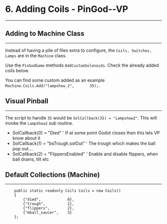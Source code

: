 # 6. Adding Coils - PinGod--VP
---

## Adding to Machine Class
---

Instead of having a pile of files extra to configure, the `Coils, Switches, Lamps` are in the `Machine` class.

Use the `PinGodGame` methods `AddCustomSolenoids`. Check the already added coils below.

You can find some custom added as an example `Machine.Coils.Add("lampshow_2",		35);`.

## Visual Pinball
---

The script to handle `35` would be `SolCallback(35) = "Lampshow2"`. This will invoke the `LampShow2` sub routine.

- SolCallback(0) = "Died"  ' If at some point Godot closes then this lets VP know about it
- SolCallback(1) = "bsTrough.solOut" ' The trough which makes the ball pop out....
- SolCallback(2) = "FlippersEnabled" ' Enable and disable flippers, when ball drains, tilt etc


## Default Collections (Machine)
---

```
    public static readonly Coils Coils = new Coils()
    {
        {"died",            0},
        {"trough",          1},
        {"flippers",        2},
        {"mball_saucer",    3}
    };
```

